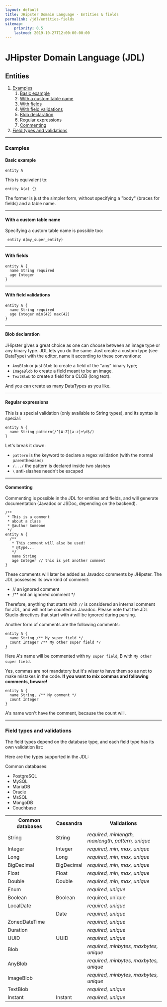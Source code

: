 ```yaml
---
layout: default
title: JHipster Domain Language - Entities & fields
permalink: /jdl/entities-fields
sitemap:
    priority: 0.5
    lastmod: 2019-10-27T12:00:00-00:00
---
```


# <i class="fa fa-star"></i> JHipster Domain Language (JDL)

## Entities

1. [Examples](#examples)
   1. [Basic example](#basic-example)
   1. [With a custom table name](#with-a-custom-table-name)
   1. [With fields](#with-fields)
   1. [With field validations](#with-field-validations)
   1. [Blob declaration](#blob-declaration)
   1. [Regular expressions](#regular-expressions)
   1. [Commenting](#commenting)
1. [Field types and validations](#field-types-and-validations)

---

### Examples

#### Basic example

```jdl
entity A
```

This is equivalent to:

```jdl
entity A(a) {}
```

The former is just the simpler form, without specifying a "body" (braces for fields) and a table name.

---

#### With a custom table name

Specifying a custom table name is possible too:

```jdl
 entity A(my_super_entity)
```

---

#### With fields

```jdl
entity A {
  name String required
  age Integer
}
```

---

#### With field validations

```jdl
entity A {
  name String required
  age Integer min(42) max(42)
}
```

---

#### Blob declaration

JHipster gives a great choice as one can choose between an image type or any binary type. JDL lets you do the same.
Just create a custom type (see DataType) with the editor, name it according to these conventions:
  - `AnyBlob` or just `Blob` to create a field of the "any" binary type;
  - `ImageBlob` to create a field meant to be an image.
  - `TextBlob` to create a field for a CLOB (long text).

And you can create as many DataTypes as you like.

---

#### Regular expressions

This is a special validation (only available to String types), and its syntax is special:

```jdl
entity A {
  name String pattern(/^[A-Z][a-z]+\d$/)
}
```

Let's break it down:
  - `pattern` is the keyword to declare a regex validation (with the normal parenthesises)
  - `/.../` the pattern is declared inside two slashes
  - `\` anti-slashes needn't be escaped

---

#### Commenting

Commenting is possible in the JDL for entities and fields, and will generate documentation (Javadoc or JSDoc, depending
on the backend).

```jdl
/**
 * This is a comment
 * about a class
 * @author Someone
 */
entity A {
  /**
   * This comment will also be used!
   * @type...
   */
   name String
   age Integer // this is yet another comment
}
```

These comments will later be added as Javadoc comments by JHipster. The JDL possesses its own kind of comment:
  - // an ignored comment
  - /** not an ignored comment */

Therefore, anything that starts with `//` is considered an internal comment for JDL, and will not be counted as Javadoc.
Please note that the JDL Studio directives that start with `#` will be ignored during parsing.

Another form of comments are the following comments:
```
entity A {
  name String /** My super field */
  count Integer /** My other super field */
}
```

Here A's name will be commented with `My super field`, B with `My other super field`.

Yes, commas are not mandatory but it's wiser to have them so as not to make mistakes in the code.
**If you want to mix commas and following comments, beware!**
```
entity A {
  name String, /** My comment */
  count Integer
}
```
A's name won't have the comment, because the count will.

---

### Field types and validations

The field types depend on the database type, and each field type has its own validation list:

Here are the types supported in the JDL:

Common databases:
  - PostgreSQL
  - MySQL
  - MariaDB
  - Oracle
  - MsSQL
  - MongoDB
  - Couchbase

<table class="table table-striped table-responsive">
  <tr>
    <th>Common databases</th>
    <th>Cassandra</th>
    <th>Validations</th>
  </tr>
  <tr>
    <td>String</td>
    <td>String</td>
    <td><dfn>required, minlength, maxlength, pattern, unique</dfn></td>
  </tr>
  <tr>
    <td>Integer</td>
    <td>Integer</td>
    <td><dfn>required, min, max, unique</dfn></td>
  </tr>
  <tr>
    <td>Long</td>
    <td>Long</td>
    <td><dfn>required, min, max, unique</dfn></td>
  </tr>
  <tr>
    <td>BigDecimal</td>
    <td>BigDecimal</td>
    <td><dfn>required, min, max, unique</dfn></td>
  </tr>
  <tr>
    <td>Float</td>
    <td>Float</td>
    <td><dfn>required, min, max, unique</dfn></td>
  </tr>
  <tr>
    <td>Double</td>
    <td>Double</td>
    <td><dfn>required, min, max, unique</dfn></td>
  </tr>
  <tr>
    <td>Enum</td>
    <td></td>
    <td><dfn>required, unique</dfn></td>
  </tr>
  <tr>
    <td>Boolean</td>
    <td>Boolean</td>
    <td>required, unique</td>
  </tr>
  <tr>
    <td>LocalDate</td>
    <td></td>
    <td><dfn>required, unique</dfn></td>
  </tr>
  <tr>
    <td></td>
    <td>Date</td>
    <td><dfn>required, unique</dfn></td>
  </tr>
  <tr>
    <td>ZonedDateTime</td>
    <td></td>
    <td><dfn>required, unique</dfn></td>
  </tr>
  <tr>
    <td>Duration</td>
    <td></td>
    <td><dfn>required, unique</dfn></td>
  </tr>
  <tr>
    <td>UUID</td>
    <td>UUID</td>
    <td><dfn>required, unique</dfn></td>
  </tr>
  <tr>
    <td>Blob</td>
    <td></td>
    <td><dfn>required, minbytes, maxbytes, unique</dfn></td>
  </tr>
  <tr>
    <td>AnyBlob</td>
    <td></td>
    <td><dfn>required, minbytes, maxbytes, unique</dfn></td>
  </tr>
  <tr>
    <td>ImageBlob</td>
    <td></td>
    <td><dfn>required, minbytes, maxbytes, unique</dfn></td>
  </tr>
  <tr>
    <td>TextBlob</td>
    <td></td>
    <td><dfn>required, unique</dfn></td>
  </tr>
  <tr>
    <td>Instant</td>
    <td>Instant</td>
    <td><dfn>required, unique</dfn></td>
  </tr>
</table>
